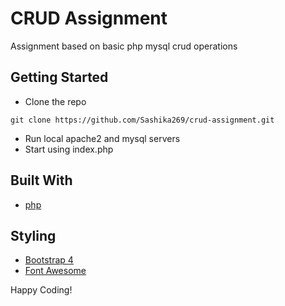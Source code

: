 # CRUD Assignment

Assignment based on basic php mysql crud operations 

## Getting Started

* Clone the repo

```
git clone https://github.com/Sashika269/crud-assignment.git
```

* Run local apache2 and mysql servers
* Start using index.php

## Built With

* [php](https://secure.php.net/)

## Styling

* [Bootstrap 4](https://getbootstrap.com/)
* [Font Awesome](https://fontawesome.com/)

Happy Coding!


